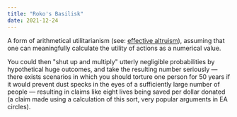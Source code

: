 ```yaml
---
title: "Roko's Basilisk"
date: 2021-12-24
---
```


A form of arithmetical utilitarianism (see: [effective altruism](thoughts/effective%20altruism.md)), assuming that one can meaningfully calculate the utility of actions as a numerical value.

You could then "shut up and multiply" utterly negligible probabilities by hypothetical huge outcomes, and take the resulting number seriously — there exists scenarios in which you should torture one person for 50 years if it would prevent dust specks in the eyes of a sufficiently large number of people — resulting in claims like eight lives being saved per dollar donated (a claim made using a calculation of this sort, very popular arguments in EA circles).